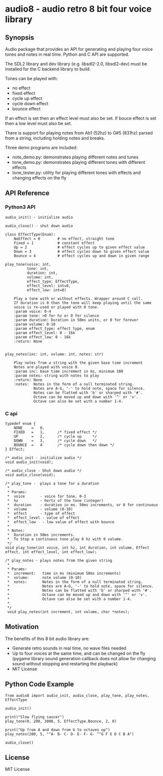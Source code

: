 # audio8 - audio retro 8 bit four voice library

## Synopsis
Audio package that provides an API for generating and playing four voice tones and notes in real time.
Python and C API are supported.

The SDL2 library and dev library (e.g. libsdl2-2.0, libsdl2-dev)  must be installed for the C backend library to build.

Tones can be played with:
- no effect
- fixed effect
- cycle up effect
- cycle down effect
- bounce effect

If an effect is set then an effect level must also be set. If bouce effect is set then a low level must also be set.

There is support for playing notes from Ab1 (52hz) to G#5 (831hz) parsed from a string, including
holding notes and breaks.

Three demo programs are included:
- note_demo.py: demonstrates playing different notes and tunes
- tone_demo.py: demonstrates playing different tones with different effects
- tone_tester.py: utility for playing different tones with effects and changing effects on the fly

## API Reference

### Python3 API
```
audio_init() - initialize audio

audio_close() - shut down audio

class EffectType(Enum):
    NoEffect = 0        # no effect, straight tone
    Fixed = 1           # constant effect
    Up = 2              # effect cycles up to given effect value
    Down = 3            # effect cycles down to given effect value
    Bounce = 4          # effect cycles up and down in given range

play_tone(voice: int,
          tone: int,
          duration: int,
          volume: int,
          effect_type: EffectType,
          effect_level: int=0,
          effect_low: int=0)
    
    Play a tone with or without effects. Wrapper around C call.
    If duration is 0 then the tone will keep playing until the same
    voice is re-used or played with 0 tone.
    :param voice: 0-4
    :param tone: >0 for hz or 0 for silence
    :param duration: Duration in 50ms units, or 0 for forever
    :param volume: 0-10
    :param effect_type: effect type, enum
    :param effect_level: 0 - 16k
    :param effect_low: 0 - 16k
    :return: None


play_notes(inc: int, volume: int, notes: str)

    Play notes from a string with the given base time increment
    Notes are played with voice 0.
    :param inc: base time increment in ms, minimum 100
    :param notes: string with notes to play
    :return: None
    :notes:  Notes in the form of a null terminated string.
             Notes are A-G, '-' to hold note, space for silence.
             Notes can be flatted with 'b' or sharped with '#'.
             Octave can be moved up and down with '^' or 'v'.
             Octave can also be set with a number 1-4.

```
### C api
```
typedef enum {
    NONE    =   0,
    FIXED   =   1,      /* fixed effect */
    UP      =   2,      /* cycle up     */
    DOWN    =   3,      /* cycle down   */
    BOUNCE  =   4       /* cycle down then down */
} Effect;

/* audio_init - initialize audio */
void audio_init(void);

/* audio_close - Shut down audio */
void audio_close(void);

/* play_tone -  plays a tone for a duration
 *
 * Params:
 *  voice       - voice for tone, 0-3
 *  hz          - hertz of the tone (integer)
 *  duration    - duration in ms. 50ms increments, or 0 for continuous
 *  volume      - volume (0-10)
 *  effect      - type of effect
 *  effect_level - value of effect
 *  effect_low   - low value of effect with bounce
 *
 * Notes:
 *  Duration in 50ms increments.
 *  To Stop a continuous tone play 0 hz with 0 volume.
 */
void play_tone(int voice, int hz, int duration, int volume, Effect effect, int effect_level, int effect_low);

/* play_notes - plays notes from the given string
 *
 * Params:
 *  increment:   time in ms (minimum 50ms increments)
 *  volume:      note volume (0-10)
 *  notes:       Notes in the form of a null terminated string.
 *               Notes are A-G, '-' to hold note, space for silence.
 *               Notes can be flatted with 'b' or sharped with '#'.
 *               Octave can be moved up and down with '^' or 'v'.
 *               Octave can also be set with a number 1-4.
 *
 */
 void play_notes(int increment, int volume, char *notes);

```
## Motivation
The benefits of this 8 bit audio library are:
  - Generate retro sounds in real time, no wave files needed
  - Up to four voices at the same time, and can be changed on the fly
    (pygame library sound generation callback does not allow for changing
     sound without stopping and restarting the playback)
  - MIT License
## Python Code Example
```
from audio8 import audio_init, audio_close, play_tone, play_notes, EffectType

audio_init()

print("Slow flying saucer")
play_tone(0, 200, 3000, 5, EffectType.Bounce, 2, 0)

print("Up from A and down from G to octaves up")
play_notes(200, 5, "^A- B- C- D- E- F- G- ^^G F E D C B A")

audio_close()
```
## License
MIT License
